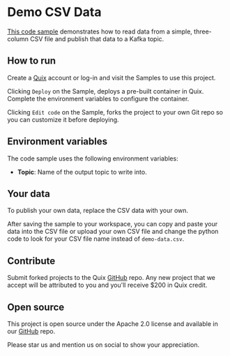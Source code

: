 # Demo CSV Data

[This code sample](https://github.com/quixio/quix-samples/tree/main/python/sources/simple_csv) demonstrates how to read data from a simple, three-column CSV file and publish that data to a Kafka topic.

## How to run

Create a [Quix](https://portal.cloud.quix.io/signup?utm_campaign=github) account or log-in and visit the Samples to use this project.

Clicking `Deploy` on the Sample, deploys a pre-built container in Quix. Complete the environment variables to configure the container.

Clicking `Edit code` on the Sample, forks the project to your own Git repo so you can customize it before deploying.

## Environment variables

The code sample uses the following environment variables:

- **Topic**: Name of the output topic to write into.

## Your data

To publish your own data, replace the CSV data with your own.

After saving the sample to your workspace, you can copy and paste your data into the CSV file or upload your own CSV file and change the python code to look for your CSV file name instead of `demo-data.csv`.

## Contribute

Submit forked projects to the Quix [GitHub](https://github.com/quixio/quix-samples) repo. Any new project that we accept will be attributed to you and you'll receive $200 in Quix credit.

## Open source

This project is open source under the Apache 2.0 license and available in our [GitHub](https://github.com/quixio/quix-samples) repo.

Please star us and mention us on social to show your appreciation.
